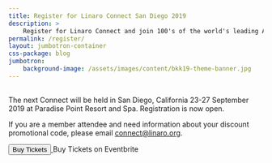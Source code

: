 ```yaml
---
title: Register for Linaro Connect San Diego 2019
description: >
    Register for Linaro Connect and join 100's of the world's leading Arm Open Source engineerings.
permalink: /register/
layout: jumbotron-container
css-package: blog
jumbotron:
    background-image: /assets/images/content/bkk19-theme-banner.jpg
---
```

<div class="col-md-12" style="margin-top:30px;" markdown="1">

The next Connect will be held in San Diego, California 23-27 September 2019 at Paradise Point Resort and Spa. Registration is now open. 

If you are a member attendee and need information about your discount promotional code, please email [connect@linaro.org](mailto:connect@linaro.org).

</div>
<!-- Noscript content for added SEO -->
<noscript><a href="https://www.eventbrite.co.uk/e/linaro-connect-san-diego-2019-san19-registration-61310925629" rel="noopener noreferrer" target="_blank"></noscript>
<!-- You can customize this button any way you like -->
<button id="eventbrite-widget-modal-trigger-61310925629" type="button">Buy Tickets</button>
<noscript></a>Buy Tickets on Eventbrite</noscript>
<script src="https://www.eventbrite.co.uk/static/widgets/eb_widgets.js"></script>
<script type="text/javascript">
    var exampleCallback = function() {
        console.log('Order complete!');
    };
    window.EBWidgets.createWidget({
        widgetType: 'checkout',
        eventId: '61310925629',
        modal: true,
        modalTriggerElementId: 'eventbrite-widget-modal-trigger-61310925629',
        onOrderComplete: exampleCallback
    });
</script>
